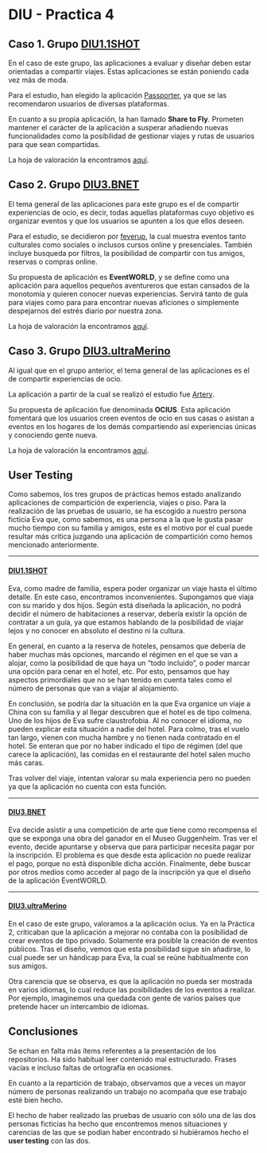 # DIU - Practica 4


## Caso 1. Grupo [DIU1.1SHOT](https://github.com/aluruiz/DIU20)
En el caso de este grupo, las aplicaciones a evaluar y diseñar deben estar orientadas a compartir viajes. Estas aplicaciones se están poniendo cada vez más de moda.

Para el estudio, han elegido la aplicación [Passporter](https://passporterapp.com), ya que se las recomendaron usuarios de diversas plataformas.

En cuanto a su propia aplicación, la han llamado **Share to Fly**. Prometen mantener el carácter de la aplicación a susperar añadiendo nuevas funcionalidades como la posibilidad de gestionar viajes y rutas de usuarios para que sean compartidas.

La hoja de valoración la encontramos [aquí](https://github.com/sergiovp/DIU/blob/master/P4/Reviews/DIU1.1SHOT.pdf).

## Caso 2. Grupo [DIU3.BNET](https://github.com/alejandrobonet/DIU20)
El tema general de las aplicaciones para este grupo es el de compartir experiencias de ocio, es decir, todas aquellas plataformas cuyo objetivo es organizar eventos y que los usuarios se apunten a los que ellos deseen.

Para el estudio, se decidieron por [feverup](https://feverup.com), la cual muestra eventos tanto culturales como sociales o inclusos cursos online y presenciales. También incluye busqueda por filtros, la posibilidad de compartir con tus amigos, reservas o compras online.

Su propuesta de aplicación es **EventWORLD**, y se define como una aplicación para aquellos pequeños aventureros que estan cansados de la monotomía y quieren conocer nuevas experiencias.
Servirá tanto de guía para viajes como para para encontrar nuevas aficiones o simplemente despejarnos del estrés diario por nuestra zona.

La hoja de valoración la encontramos [aquí](https://github.com/sergiovp/DIU/blob/master/P4/Reviews/DIU3.BNET.pdf).

## Caso 3. Grupo [DIU3.ultraMerino](https://github.com/merino25/DIU20)
Al igual que en el grupo anterior, el tema general de las aplicaciones es el de compartir experiencias de ocio.

La aplicación a partir de la cual se realizó el estudio fue [Artery](https://www.artery.is/).

Su propuesta de aplicación fue denominada **OCIUS**. Esta aplicación fomentará que los usuarios creen eventos de ocio en sus casas o asistan a eventos en los hogares de los demás compartiendo así experiencias únicas y conociendo gente nueva.

La hoja de valoración la encontramos [aquí](https://github.com/sergiovp/DIU/blob/master/P4/Reviews/DIU3.ultraMerino.pdf).

## User Testing

Como sabemos, los tres grupos de prácticas hemos estado analizando aplicaciones de compartición de experiencia, viajes o piso. Para la realización de las pruebas de usuario, se ha escogido a nuestro persona ficticia Eva que, como sabemos, es una persona a la que le gusta pasar mucho tiempo con su familia y amigos, este es el motivo por el cual puede resultar más crítica juzgando una aplicación de compartición como hemos mencionado anteriormente.

---

#### [DIU1.1SHOT](https://github.com/aluruiz/DIU20)
Eva, como madre de familia, espera poder organizar un viaje hasta el último detalle. En este caso, encontramos inconvenientes. Supongamos que viaja con su marido y dos hijos. Según está diseñada la aplicación, no podrá decidir el número de habitaciones a reservar, debería existir la opción de contratar a un guía, ya que estamos hablando de la posibilidad de viajar lejos y no conocer en absoluto el destino ni la cultura.

En general, en cuanto a la reserva de hoteles, pensamos que debería de haber muchas más opciones, marcando el régimen en el que se van a alojar, como la posibilidad de que haya un “todo incluido”, o poder marcar una opción para cenar en el hotel, etc. Por esto, pensamos que hay aspectos primordiales que no se han tenido en cuenta tales como el número de personas que van a viajar al  alojamiento.

En conclusión, se podría dar la situación en la que Eva organice un viaje a China con su familia y al llegar descubren que el hotel es de tipo colmena. Uno de los hijos de Eva sufre claustrofobia. Al no conocer el idioma, no pueden explicar esta situación a nadie del hotel. Para colmo, tras el vuelo tan largo, vienen con mucha hambre y no tienen nada contratado en el hotel. Se enteran que por no haber indicado el tipo de régimen (del que carece la aplicación), las comidas en el restaurante del hotel salen mucho más caras.

Tras volver del viaje, intentan valorar su mala experiencia pero no pueden ya que la aplicación no cuenta con esta función.

---

#### [DIU3.BNET](https://github.com/alejandrobonet/DIU20)
Eva decide asistir a una competición de arte que tiene como recompensa el que se exponga una obra del ganador en el Museo Guggenheim. Tras ver el evento, decide apuntarse y observa que para participar necesita pagar por la inscripción. El problema es que desde esta aplicación no puede realizar el pago, porque no está disponible dicha acción. Finalmente, debe buscar por otros medios como acceder al pago de la inscripción ya que el diseño de la aplicación EventWORLD.

---

#### [DIU3.ultraMerino](https://github.com/merino25/DIU20)
En el caso de este grupo, valoramos a la aplicación ocius. Ya en la Práctica 2, criticaban que la aplicación a mejorar no contaba con la posibilidad de crear eventos de tipo privado. Solamente era posible la creación de eventos públicos. Tras el diseño, vemos que esta posibilidad sigue sin añadirse, lo cual puede ser un hándicap para Eva, la cual se reúne habitualmente con sus amigos. 

Otra carencia que se observa, es que la aplicación no pueda ser mostrada en varios idiomas, lo cual reduce las posibilidades de los eventos a realizar. Por ejemplo, imaginemos una quedada con gente de varios países que pretende hacer un intercambio de idiomas.


## Conclusiones

Se echan en falta más ítems referentes a la presentación de los repositorios. Ha sido habitual leer contenido mal estructurado. Frases vacías e incluso faltas de ortografía en ocasiones. 

En cuanto a la repartición de trabajo, observamos que a veces un mayor número de personas realizando un trabajo no acompaña que ese trabajo esté bien hecho. 

El hecho de haber realizado las pruebas de usuario con sólo una de las dos personas ficticias ha hecho que encontremos menos situaciones y carencias de las que se podían haber encontrado si hubiéramos hecho el **user testing** con las dos.